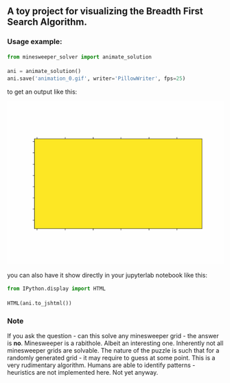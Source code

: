 ## A toy project for visualizing the Breadth First Search Algorithm. 

### Usage example: 

```python
from minesweeper_solver import animate_solution

ani = animate_solution()
ani.save('animation_0.gif', writer='PillowWriter', fps=25)
```

to get an output like this:

![](https://github.com/araktan/minesweeper_solver/blob/main/animation_0.gif)

you can also have it show directly in your jupyterlab notebook like this:

```python
from IPython.display import HTML

HTML(ani.to_jshtml())
```

### Note

If you ask the question - can this solve any minesweeper grid - the answer is **no**. Minesweeper is a rabithole. Albeit an interesting one. Inherently not all minesweeper grids are solvable. The nature of the puzzle is such that for a randomly generated grid - it may require to guess at some point. This is a very rudimentary algorithm. Humans are able to identify patterns - heuristics are not implemented here. Not yet anyway.
